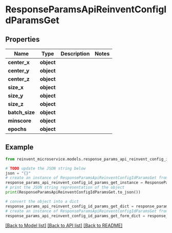 # ResponseParamsApiReinventConfigIdParamsGet


## Properties

Name | Type | Description | Notes
------------ | ------------- | ------------- | -------------
**center_x** | **object** |  | 
**center_y** | **object** |  | 
**center_z** | **object** |  | 
**size_x** | **object** |  | 
**size_y** | **object** |  | 
**size_z** | **object** |  | 
**batch_size** | **object** |  | 
**minscore** | **object** |  | 
**epochs** | **object** |  | 

## Example

```python
from reinvent_microservice.models.response_params_api_reinvent_config_id_params_get import ResponseParamsApiReinventConfigIdParamsGet

# TODO update the JSON string below
json = "{}"
# create an instance of ResponseParamsApiReinventConfigIdParamsGet from a JSON string
response_params_api_reinvent_config_id_params_get_instance = ResponseParamsApiReinventConfigIdParamsGet.from_json(json)
# print the JSON string representation of the object
print(ResponseParamsApiReinventConfigIdParamsGet.to_json())

# convert the object into a dict
response_params_api_reinvent_config_id_params_get_dict = response_params_api_reinvent_config_id_params_get_instance.to_dict()
# create an instance of ResponseParamsApiReinventConfigIdParamsGet from a dict
response_params_api_reinvent_config_id_params_get_form_dict = response_params_api_reinvent_config_id_params_get.from_dict(response_params_api_reinvent_config_id_params_get_dict)
```
[[Back to Model list]](../README.md#documentation-for-models) [[Back to API list]](../README.md#documentation-for-api-endpoints) [[Back to README]](../README.md)



